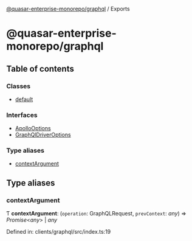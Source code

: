 [@quasar-enterprise-monorepo/graphql](README.md) / Exports

# @quasar-enterprise-monorepo/graphql

## Table of contents

### Classes

- [default](classes/default.md)

### Interfaces

- [ApolloOptions](interfaces/apollooptions.md)
- [GraphQlDriverOptions](interfaces/graphqldriveroptions.md)

### Type aliases

- [contextArgument](modules.md#contextargument)

## Type aliases

### contextArgument

Ƭ **contextArgument**: (`operation`: GraphQLRequest, `prevContext`: *any*) => *Promise*<*any*\> \| *any*

Defined in: clients/graphql/src/index.ts:19
